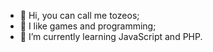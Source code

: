 - 👋 Hi, you can call me tozeos;
- 👀 I like games and programming;
- 🌱 I’m currently learning JavaScript and PHP.
